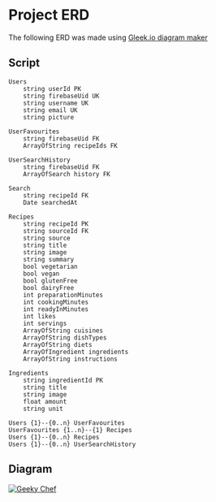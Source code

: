 # Project ERD

The following ERD was made using [Gleek.io diagram maker](https://www.gleek.io/)

## Script

```
Users
	string userId PK
	string firebaseUid UK
	string username UK
	string email UK
	string picture

UserFavourites
	string firebaseUid FK
	ArrayOfString recipeIds FK

UserSearchHistory
	string firebaseUid FK
	ArrayOfSearch history FK

Search
	string recipeId FK
	Date searchedAt

Recipes
	string recipeId PK
	string sourceId FK
	string source
	string title
	string image
	string summary
	bool vegetarian
	bool vegan
	bool glutenFree
	bool dairyFree
	int preparationMinutes
	int cookingMinutes
	int readyInMinutes
	int likes
	int servings
	ArrayOfString cuisines
	ArrayOfString dishTypes
	ArrayOfString diets
	ArrayOfIngredient ingredients
	ArrayOfString instructions

Ingredients
	string ingredientId PK
	string title
	string image
	float amount
	string unit

Users {1}--{0..n} UserFavourites
UserFavourites {1..n}--{1} Recipes
Users {1}--{0..n} Recipes
Users {1}--{0..n} UserSearchHistory
```

## Diagram

<a href="https://app.gleek.io/diagrams/1hurlKdEwlu_A8UrxRwwKg" target="_blank">
  <img src="https://sketchertest.blob.core.windows.net/previewimages/1hurlKdEwlu_A8UrxRwwKg.png" alt="Geeky Chef" title="Geeky Chef" />
</a>

